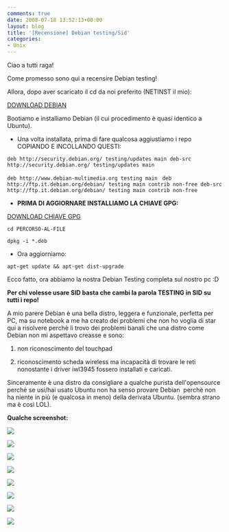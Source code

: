 ```yaml
---
comments: true
date: 2008-07-18 13:52:13+00:00
layout: blog
title: '[Recensione] Debian testing/Sid'
categories:
- Unix
---
```


Ciao a tutti raga!

Come promesso sono qui a recensire Debian testing!

Allora, dopo aver scaricato il cd da noi preferito (NETINST il mio):

[DOWNLOAD DEBIAN](http://www.debian.org/devel/debian-installer/)

Bootiamo e installiamo Debian (il cui procedimento è quasi identico a Ubuntu).



	
  * Una volta installata, prima di fare qualcosa aggiustiamo i repo COPIANDO E INCOLLANDO QUESTI:


`deb http://security.debian.org/ testing/updates main
deb-src http://security.debian.org/ testing/updates main`

`deb http://www.debian-multimedia.org testing main`
`
deb http://ftp.it.debian.org/debian/ testing main contrib non-free
deb-src http://ftp.it.debian.org/debian/ testing main contrib non-free`



	
  * **PRIMA DI AGGIORNARE INSTALLIAMO LA CHIAVE GPG:**


[DOWNLOAD CHIAVE GPG](http://www.debian-multimedia.org/pool/main/d/debian-multimedia-keyring/debian-multimedia-keyring_2007.02.14_all.deb)

`cd PERCORSO-AL-FILE`

`dpkg -i *.deb`



	
  * Ora aggiorniamo:


`apt-get update && apt-get dist-upgrade`

Ecco fatto, ora abbiamo la nostra Debian Testing completa sul nostro pc :D

**Per chi volesse usare SID basta che cambi la parola TESTING in SID su tutti i repo!**

A mio parere Debian è una bella distro, leggera e funzionale, perfetta per PC, ma su notebook a me ha creato dei problemi che non ho voglia di star qui a risolvere perchè li trovo dei problemi banali che una distro come Debian non mi aspettavo creasse e sono:



	
  1. non riconoscimento del touchpad

	
  2. riconoscimento scheda wireless ma incapacità di trovare le reti nonostante i driver iwl3945 fossero installati e caricati.


Sinceramente è una distro da consigliare a qualche purista dell'opensource perchè se usi/hai usato Ubuntu non ha senso provare Debian  perchè non ha niente in più (e qualcosa in meno) della derivata Ubuntu. (sembra strano ma è così LOL).

**Qualche screenshot:**

[![](http://www.allfreeportal.com/imghost/thumbs/314719Schermata.png)](http://www.allfreeportal.com/imghost/viewer.php?id=314719Schermata.png)

[![](http://www.allfreeportal.com/imghost/thumbs/511125Schermata-1.png)](http://www.allfreeportal.com/imghost/viewer.php?id=511125Schermata-1.png)

[![](http://www.allfreeportal.com/imghost/thumbs/139927Schermata-2.png)](http://www.allfreeportal.com/imghost/viewer.php?id=139927Schermata-2.png)

[![](http://www.allfreeportal.com/imghost/thumbs/536452Schermata-3.png)](http://www.allfreeportal.com/imghost/viewer.php?id=536452Schermata-3.png)

[![](http://www.allfreeportal.com/imghost/thumbs/478906Schermata-4.png)](http://www.allfreeportal.com/imghost/viewer.php?id=478906Schermata-4.png)

[![](http://www.allfreeportal.com/imghost/thumbs/972671Schermata-5.png)](http://www.allfreeportal.com/imghost/viewer.php?id=972671Schermata-5.png)

[![](http://www.allfreeportal.com/imghost/thumbs/832683Schermata-6.png)](http://www.allfreeportal.com/imghost/viewer.php?id=832683Schermata-6.png)

[![](http://www.allfreeportal.com/imghost/thumbs/82929Schermata-7.png)](http://www.allfreeportal.com/imghost/viewer.php?id=82929Schermata-7.png)
